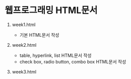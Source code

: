 # 웹프로그래밍 HTML문서

1. week1.html
    - 기본 HTML문서 작성


2. week2.html
    - table, hyperlink, list HTML문서 작성
    - check box, radio button, combo box HTML문서 작성


3. week3.html
